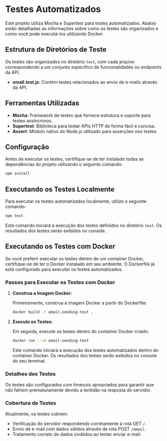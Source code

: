 # Testes Automatizados

Este projeto utiliza Mocha e Supertest para testes automatizados. Abaixo estão detalhadas as informações sobre como os testes são organizados e como você pode executá-los utilizando Docker.

## Estrutura de Diretórios de Teste

Os testes são organizados no diretório `test`, com cada arquivo correspondendo a um conjunto específico de funcionalidades ou endpoints da API.

- **email.test.js**: Contém testes relacionados ao envio de e-mails através da API.

## Ferramentas Utilizadas

- **Mocha**: Framework de testes que fornece estrutura e suporte para testes assíncronos.
- **Supertest**: Biblioteca para testar APIs HTTP de forma fácil e concisa.
- **Assert**: Módulo nativo do Node.js utilizado para asserções nos testes.

## Configuração

Antes de executar os testes, certifique-se de ter instalado todas as dependências do projeto utilizando o seguinte comando:

```bash
npm install
```

## Executando os Testes Localmente

Para executar os testes automatizados localmente, utilize o seguinte comando:

```bash
npm test
```

Este comando iniciará a execução dos testes definidos no diretório `test`. Os resultados dos testes serão exibidos no console.

## Executando os Testes com Docker

Se você preferir executar os testes dentro de um container Docker, certifique-se de ter o Docker instalado em seu ambiente. O Dockerfile já está configurado para executar os testes automatizados.

### Passos para Executar os Testes com Docker

1. **Construa a Imagem Docker:**

   Primeiramente, construa a imagem Docker a partir do Dockerfile:

   ```bash
   docker build -t email-sending-test .
   ```

2. **Execute os Testes:**

   Em seguida, execute os testes dentro do container Docker criado:

   ```bash
   docker run --rm email-sending-test
   ```

   Este comando iniciará a execução dos testes automatizados dentro do container Docker. Os resultados dos testes serão exibidos no console do seu terminal.

### Detalhes dos Testes

Os testes são configurados com timeouts apropriados para garantir que não falhem prematuramente devido a lentidão na resposta do servidor.

### Cobertura de Testes

Atualmente, os testes cobrem:

- Verificação do servidor respondendo corretamente à rota GET `/`.
- Envio de e-mail com dados válidos através da rota POST `/email`.
- Tratamento correto de dados inválidos ao tentar enviar e-mail.
